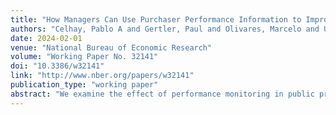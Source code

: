 ```yaml
---
title: "How Managers Can Use Purchaser Performance Information to Improve Procurement Efficiency"
authors: "Celhay, Pablo A and Gertler, Paul and Olivares, Marcelo and Undurraga, Raimundo"
date: 2024-02-01
venue: "National Bureau of Economic Research"
volume: "Working Paper No. 32141"
doi: "10.3386/w32141"
link: "http://www.nber.org/papers/w32141"
publication_type: "working paper"
abstract: "We examine the effect of performance monitoring in public procurement through the lens of organizational culture in a principal-agent model where the manager (principal) and buyers (agents) may have different beliefs about how much the government values efficiency. We show that the effect of performance information not only increases efficiency but is greater when the buyer's belief is stronger than the manager's belief. We leverage a new e-procurement system in Chile to test these ideas by randomizing monthly reports on the purchasing performance of buyers and further whether the individual performance reports were disclosed to managers. We find that the reports generated sizable reductions in overspending — with savings reaching a 15% reduction or 0.1% of GDP — but only when individual performance was observable to managers. This is consistent with extrinsic motivation rather than intrinsic motivation driving buyer behavior. Consistent with the theoretical model, we also find that the gain in efficiency is concentrated in procurement units where buyer belief that the government cares about efficiency is stronger than manager belief. Our results highlight the key role played by organizational culture in mediating the impact of purchasing performance information on preventing the misuse of public resources."
---
```

